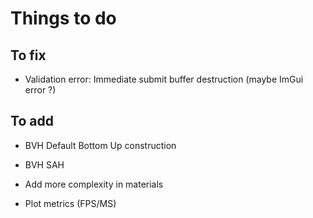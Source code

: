 # Things to do

## To fix

- Validation error: Immediate submit buffer destruction (maybe ImGui error ?)

## To add

- BVH Default Bottom Up construction
- BVH SAH

- Add more complexity in materials
- Plot metrics (FPS/MS)